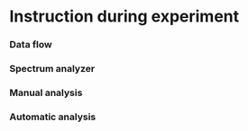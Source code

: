 Instruction during experiment
========


### Data flow

### Spectrum analyzer

### Manual analysis

### Automatic analysis






